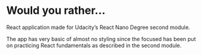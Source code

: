 # Would you rather...

React application made for Udacity’s React Nano Degree second module.

The app has very basic of almost no styling since the focused has been put on practicing React
fundamentals as described in the second module.
